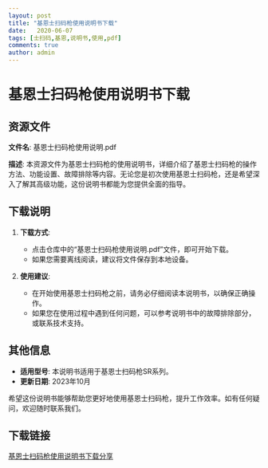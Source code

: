 ```yaml
---
layout: post
title: "基恩士扫码枪使用说明书下载"
date:   2020-06-07
tags: [士扫码,基恩,说明书,使用,pdf]
comments: true
author: admin
---
```

# 基恩士扫码枪使用说明书下载

## 资源文件

**文件名**: 基恩士扫码枪使用说明.pdf

**描述**: 
本资源文件为基恩士扫码枪的使用说明书，详细介绍了基恩士扫码枪的操作方法、功能设置、故障排除等内容。无论您是初次使用基恩士扫码枪，还是希望深入了解其高级功能，这份说明书都能为您提供全面的指导。

## 下载说明

1. **下载方式**: 
   - 点击仓库中的“基恩士扫码枪使用说明.pdf”文件，即可开始下载。
   - 如果您需要离线阅读，建议将文件保存到本地设备。

2. **使用建议**:
   - 在开始使用基恩士扫码枪之前，请务必仔细阅读本说明书，以确保正确操作。
   - 如果您在使用过程中遇到任何问题，可以参考说明书中的故障排除部分，或联系技术支持。

## 其他信息

- **适用型号**: 本说明书适用于基恩士扫码枪SR系列。
- **更新日期**: 2023年10月

希望这份说明书能够帮助您更好地使用基恩士扫码枪，提升工作效率。如有任何疑问，欢迎随时联系我们。

## 下载链接

[基恩士扫码枪使用说明书下载分享](https://pan.quark.cn/s/7b64376b965c)
